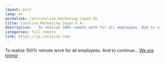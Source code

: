 ```yaml
---
layout: post
lang: en
permalink: /en/catalina_marketing_japan_kk
title: Catalina Marketing Japan K.K.
description: ' To realize 100% remote work for all employees. And to continue… We are hiring! '
categories: full_remote
link: https://jp.catalina.com/
---
```


<p>To realize 100% remote work for all employees. And to continue… <a href="https://jp.catalina.com/recruit/">We are hiring!</a></p>

